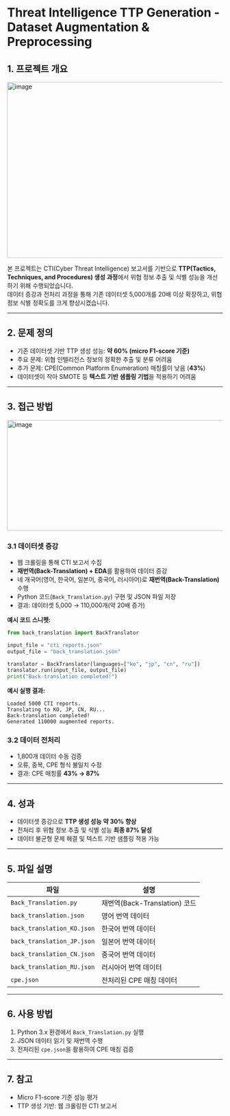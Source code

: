 # Threat Intelligence TTP Generation - Dataset Augmentation & Preprocessing

## 1. 프로젝트 개요
<img width="816" height="410" alt="image" src="https://github.com/user-attachments/assets/2df03344-e751-4f76-bfd7-e7d6e1336740" />

본 프로젝트는 CTI(Cyber Threat Intelligence) 보고서를 기반으로 **TTP(Tactics, Techniques, and Procedures) 생성 과정**에서 위협 정보 추출 및 식별 성능을 개선하기 위해 수행되었습니다.  
데이터 증강과 전처리 과정을 통해 기존 데이터셋 5,000개를 20배 이상 확장하고, 위협 정보 식별 정확도를 크게 향상시켰습니다.

---

## 2. 문제 정의
- 기존 데이터셋 기반 TTP 생성 성능: **약 60% (micro F1-score 기준)**  
- 주요 문제: 위협 인텔리전스 정보의 정확한 추출 및 분류 어려움  
- 추가 문제: CPE(Common Platform Enumeration) 매칭률이 낮음 (**43%**)
- 데이터셋이 작아 SMOTE 등 **텍스트 기반 샘플링 기법**을 적용하기 어려움

---

## 3. 접근 방법
<img width="772" height="258" alt="image" src="https://github.com/user-attachments/assets/96a0569f-1a80-4250-ab03-f9a3ae4a0688" />

### 3.1 데이터셋 증강
- 웹 크롤링을 통해 CTI 보고서 수집
- **재번역(Back-Translation) + EDA**를 활용하여 데이터 증강
- 네 개국어(영어, 한국어, 일본어, 중국어, 러시아어)로 **재번역(Back-Translation)** 수행
- Python 코드(`Back_Translation.py`) 구현 및 JSON 파일 저장
- 결과: 데이터셋 5,000 → 110,000개(약 20배 증가)

**예시 코드 스니펫:**
```python
from back_translation import BackTranslator

input_file = "cti_reports.json"
output_file = "back_translation.json"

translator = BackTranslator(languages=["ko", "jp", "cn", "ru"])
translator.run(input_file, output_file)
print("Back-translation completed!")
```

**예시 실행 결과:**
```
Loaded 5000 CTI reports.
Translating to KO, JP, CN, RU...
Back-translation completed!
Generated 110000 augmented reports.
```

### 3.2 데이터 전처리
- 1,800개 데이터 수동 검증
- 오류, 중복, CPE 형식 불일치 수정
- 결과: CPE 매칭률 **43% → 87%**

---

## 4. 성과
- 데이터셋 증강으로 **TTP 생성 성능 약 30% 향상**
- 전처리 후 위협 정보 추출 및 식별 성능 **최종 87% 달성**
- 데이터 불균형 문제 해결 및 텍스트 기반 샘플링 적용 가능

---

## 5. 파일 설명
| 파일 | 설명 |
|------|------|
| `Back_Translation.py` | 재번역(Back-Translation) 코드 |
| `back_translation.json` | 영어 번역 데이터 |
| `back_translation_KO.json` | 한국어 번역 데이터 |
| `back_translation_JP.json` | 일본어 번역 데이터 |
| `back_translation_CN.json` | 중국어 번역 데이터 |
| `back_translation_RU.json` | 러시아어 번역 데이터 |
| `cpe.json` | 전처리된 CPE 매칭 데이터 |

---

## 6. 사용 방법
1. Python 3.x 환경에서 `Back_Translation.py` 실행
2. JSON 데이터 읽기 및 재번역 수행
3. 전처리된 `cpe.json`을 활용하여 CPE 매칭 검증

---

## 7. 참고
- Micro F1-score 기준 성능 평가
- TTP 생성 기반: 웹 크롤링한 CTI 보고서
